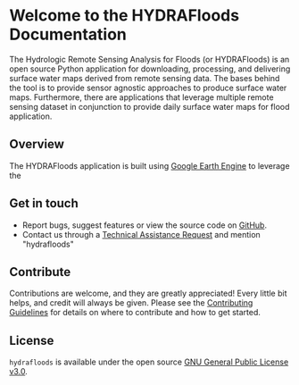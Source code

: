 # Welcome to the HYDRAFloods Documentation

The Hydrologic Remote Sensing Analysis for Floods (or HYDRAFloods) is an open source Python application for downloading, processing, and delivering surface water maps derived from remote sensing data. The bases behind the tool is to provide sensor agnostic approaches to produce surface water maps. Furthermore, there are applications that leverage multiple remote sensing dataset in conjunction to provide daily surface water maps for flood application. 
<!-- Mention something about EE. -->

## Overview

The HYDRAFloods application is built using [Google Earth Engine](https://earthengine.google.com/) to leverage the 


<!-- ## Commands

* `mkdocs new [dir-name]` - Create a new project.
* `mkdocs serve` - Start the live-reloading docs server.
* `mkdocs build` - Build the documentation site.
* `mkdocs -h` - Print help message and exit.

## Project layout

    mkdocs.yml    # The configuration file.
    docs/
        index.md  # The documentation homepage.
        ...       # Other markdown pages, images and other files. -->

## Get in touch
* Report bugs, suggest features or view the source code on [GitHub](https://github.com/servir-mekong/hydra-floods).
* Contact us through a [Technical Assistance Request](https://servir.adpc.net/services/technical-assistance) and mention "hydrafloods"

## Contribute

Contributions are welcome, and they are greatly appreciated! Every little bit helps, and credit will always be given. Please see the [Contributing Guidelines](https://github.com/servir-mekong/hydra-floods/blob/master/CONTRIBUTING.md) for details on where to contribute and how to get started.


## License
`hydrafloods` is available under the open source [GNU General Public License v3.0](https://github.com/Servir-Mekong/hydra-floods/blob/master/LICENSE).

